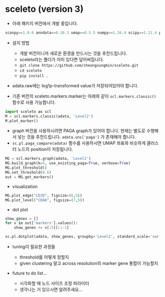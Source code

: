 # sceleto (version 3)

- 아래 패키지 버전에서 개발 중입니다.
```python
scanpy==1.9.6 anndata==0.10.3 umap==0.5.5 numpy==1.26.4 scipy==1.11.4 pandas==2.1.3 scikit-learn==1.3.2 statsmodels==0.14.0 pynndescent==0.5.11
```

- 설치 방법
  - 개발 버전이니까 새로운 환경을 만드시는 것을 추천드립니다.
  - sceleto라는 폴더가 이미 있다면 덮어써집니다.
  - `git clone https://github.com/cheongsungmin/sceleto.git`
  - `cd sceleto`
  - `pip install .`

- adata.raw에는 log1p-transformed value가 저장되어있어야 합니다.
- 기존 버전의 sceleto.markers.marker는 아래와 같이 `scl.markers.classic()` 함수로 사용 가능합니다.
```python
import sceleto as scl
M = scl.markers.classic(adata, 'Level2')
M.plot_marker()
```

- graph 버전을 사용하시려면 PAGA graph가 있어야 합니다. 현재는 별도로 수행해서 넣는 것을 추천드립니다. `adata.uns['paga']` 가 존재해야 합니다.
- `sc.pl.paga_compare(adata)` 함수를 사용하시면 UMAP 좌표와 비슷하게 클러스터 노드의 position이 저장됩니다.
```python
MG = scl.markers.graph(adata, 'Level2')
MG.build_graph(k=5, use_existing_paga=True, verbose=True)
MG.plot_threshold()
MG.set_threshold(0.6)
out = MG.get_markers()
```

- visualization
```python
MG.plot_edge("CD3D", figsize=(6,5))
MG.plot_level("CD8A", figsize=(7,5))
```

- dot plot
```python
show_genes = []
for v in out['markers'].values():
    show_genes += v[:5][::-1]

sc.pl.dotplot(adata, show_genes, groupby='Level2', standard_scale='var')
```

- tuning이 필요한 과정들
  - threshold를 어떻게 정할지
  - given clustering 말고 across resolution의 marker gene 통합이 가능할지
  
- future to do list...
  - 시각화할 때 노드 사이즈 조정 파라미터
  - 생각나는 거 있으시면 알려주세요...

